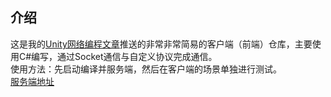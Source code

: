 ## 介绍
这是我的[Unity网络编程文章](https://zhuanlan.zhihu.com/p/675502726)推送的非常非常简易的客户端（前端）仓库，主要使用C#编写，通过Socket通信与自定义协议完成通信。<br/>
使用方法：先启动编译并服务端，然后在客户端的场景单独进行测试。<br/>
[服务端地址](https://github.com/Soammer/NetworkServer)

